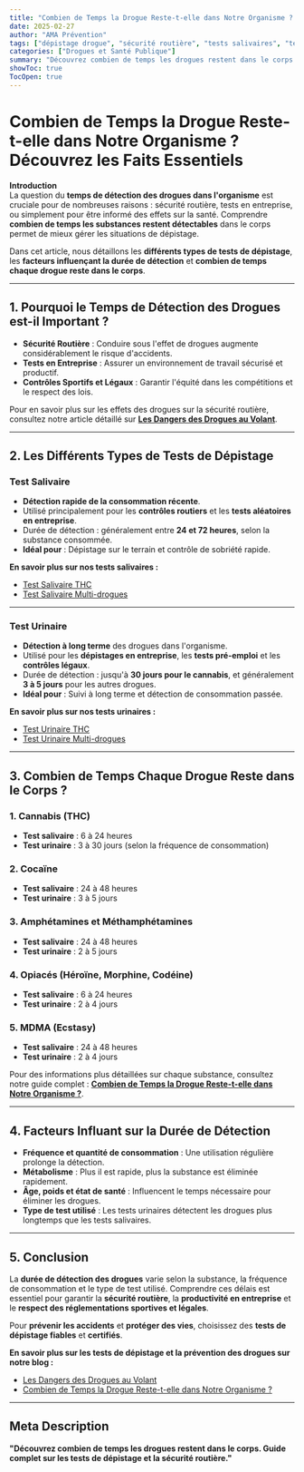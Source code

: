 ```yaml
---
title: "Combien de Temps la Drogue Reste-t-elle dans Notre Organisme ? Découvrez les Faits Essentiels"
date: 2025-02-27
author: "AMA Prévention"
tags: ["dépistage drogue", "sécurité routière", "tests salivaires", "tests urinaires"]
categories: ["Drogues et Santé Publique"]
summary: "Découvrez combien de temps les drogues restent dans le corps. Guide complet sur les tests de dépistage et la sécurité routière."
showToc: true
TocOpen: true
---
```


# Combien de Temps la Drogue Reste-t-elle dans Notre Organisme ? Découvrez les Faits Essentiels

**Introduction**  
La question du **temps de détection des drogues dans l'organisme** est cruciale pour de nombreuses raisons : sécurité routière, tests en entreprise, ou simplement pour être informé des effets sur la santé. Comprendre **combien de temps les substances restent détectables** dans le corps permet de mieux gérer les situations de dépistage.  

Dans cet article, nous détaillons les **différents types de tests de dépistage**, les **facteurs influençant la durée de détection** et **combien de temps chaque drogue reste dans le corps**.  

---

## 1. Pourquoi le Temps de Détection des Drogues est-il Important ?  
- **Sécurité Routière** : Conduire sous l'effet de drogues augmente considérablement le risque d'accidents.  
- **Tests en Entreprise** : Assurer un environnement de travail sécurisé et productif.  
- **Contrôles Sportifs et Légaux** : Garantir l'équité dans les compétitions et le respect des lois.  

Pour en savoir plus sur les effets des drogues sur la sécurité routière, consultez notre article détaillé sur **[Les Dangers des Drogues au Volant](https://ama-prevention.fr/blogs/drogues-et-sante-publique/les-dangers-des-drogues-au-volant)**.  

---

## 2. Les Différents Types de Tests de Dépistage  
### Test Salivaire  
- **Détection rapide de la consommation récente**.  
- Utilisé principalement pour les **contrôles routiers** et les **tests aléatoires en entreprise**.  
- Durée de détection : généralement entre **24 et 72 heures**, selon la substance consommée.  
- **Idéal pour** : Dépistage sur le terrain et contrôle de sobriété rapide.  

**En savoir plus sur nos tests salivaires :**  
- [Test Salivaire THC](https://ama-prevention.fr/products/test-salivaire-thc)  
- [Test Salivaire Multi-drogues](https://ama-prevention.fr/products/test-salivaire-multi-drogues)  

---

### Test Urinaire  
- **Détection à long terme** des drogues dans l'organisme.  
- Utilisé pour les **dépistages en entreprise**, les **tests pré-emploi** et les **contrôles légaux**.  
- Durée de détection : jusqu'à **30 jours pour le cannabis**, et généralement **3 à 5 jours** pour les autres drogues.  
- **Idéal pour** : Suivi à long terme et détection de consommation passée.  

**En savoir plus sur nos tests urinaires :**  
- [Test Urinaire THC](https://ama-prevention.fr/products/test-urinaire-thc)  
- [Test Urinaire Multi-drogues](https://ama-prevention.fr/products/test-urinaire-multi-drogues)  

---

## 3. Combien de Temps Chaque Drogue Reste dans le Corps ?  
### 1. Cannabis (THC)  
- **Test salivaire** : 6 à 24 heures  
- **Test urinaire** : 3 à 30 jours (selon la fréquence de consommation)  

### 2. Cocaïne  
- **Test salivaire** : 24 à 48 heures  
- **Test urinaire** : 3 à 5 jours  

### 3. Amphétamines et Méthamphétamines  
- **Test salivaire** : 24 à 48 heures  
- **Test urinaire** : 2 à 5 jours  

### 4. Opiacés (Héroïne, Morphine, Codéine)  
- **Test salivaire** : 6 à 24 heures  
- **Test urinaire** : 2 à 4 jours  

### 5. MDMA (Ecstasy)  
- **Test salivaire** : 24 à 48 heures  
- **Test urinaire** : 2 à 4 jours  

Pour des informations plus détaillées sur chaque substance, consultez notre guide complet : **[Combien de Temps la Drogue Reste-t-elle dans Notre Organisme ?](https://ama-prevention.fr/blogs/drogues-et-sante-publique/combien-de-temps-la-drogue-reste-t-elle-dans-notre-organisme-decouvrez-les-faits-essentiels)**.  

---

## 4. Facteurs Influant sur la Durée de Détection  
- **Fréquence et quantité de consommation** : Une utilisation régulière prolonge la détection.  
- **Métabolisme** : Plus il est rapide, plus la substance est éliminée rapidement.  
- **Âge, poids et état de santé** : Influencent le temps nécessaire pour éliminer les drogues.  
- **Type de test utilisé** : Les tests urinaires détectent les drogues plus longtemps que les tests salivaires.  

---

## 5. Conclusion  
La **durée de détection des drogues** varie selon la substance, la fréquence de consommation et le type de test utilisé. Comprendre ces délais est essentiel pour garantir la **sécurité routière**, la **productivité en entreprise** et le **respect des réglementations sportives et légales**.  

Pour **prévenir les accidents** et **protéger des vies**, choisissez des **tests de dépistage fiables** et **certifiés**.  

**En savoir plus sur les tests de dépistage et la prévention des drogues sur notre blog :**  
- [Les Dangers des Drogues au Volant](https://ama-prevention.fr/blogs/drogues-et-sante-publique/les-dangers-des-drogues-au-volant)  
- [Combien de Temps la Drogue Reste-t-elle dans Notre Organisme ?](https://ama-prevention.fr/blogs/drogues-et-sante-publique/combien-de-temps-la-drogue-reste-t-elle-dans-notre-organisme-decouvrez-les-faits-essentiels)  

---

## Meta Description  
**"Découvrez combien de temps les drogues restent dans le corps. Guide complet sur les tests de dépistage et la sécurité routière."**  
